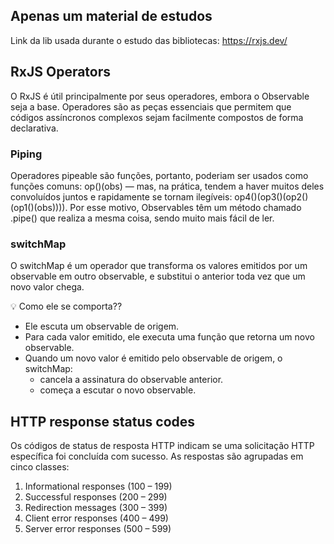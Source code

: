 ## Apenas um material de estudos

Link da lib usada durante o estudo das bibliotecas: https://rxjs.dev/

## RxJS Operators

O RxJS é útil principalmente por seus operadores, embora o Observable seja a base. Operadores são as peças essenciais que permitem que códigos assíncronos complexos sejam facilmente compostos de forma declarativa.

### Piping

Operadores pipeable são funções, portanto, poderiam ser usados ​​como funções comuns: op()(obs) — mas, na prática, tendem a haver muitos deles convoluídos juntos e rapidamente se tornam ilegíveis: op4()(op3()(op2()(op1()(obs)))). Por esse motivo, Observables têm um método chamado .pipe() que realiza a mesma coisa, sendo muito mais fácil de ler.

### switchMap

O switchMap é um operador que transforma os valores emitidos por um observable em outro observable, e substitui o anterior toda vez que um novo valor chega.

💡 Como ele se comporta??

- Ele escuta um observable de origem.
- Para cada valor emitido, ele executa uma função que retorna um novo observable.
- Quando um novo valor é emitido pelo observable de origem, o switchMap:
  - cancela a assinatura do observable anterior.
  - começa a escutar o novo observable.

## HTTP response status codes

Os códigos de status de resposta HTTP indicam se uma solicitação HTTP específica foi concluída com sucesso. As respostas são agrupadas em cinco classes:

1. Informational responses (100 – 199)
2. Successful responses (200 – 299)
3. Redirection messages (300 – 399)
4. Client error responses (400 – 499)
5. Server error responses (500 – 599)
